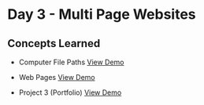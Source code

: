 # Day 3 - Multi Page Websites
## Concepts Learned
- Computer File Paths
  [View Demo](https://chaitanyakrishnakumar.github.io/web-kitchen/Day3/FilePaths/Folder0/main.html)

- Web Pages
  [View Demo](https://chaitanyakrishnakumar.github.io/web-kitchen/Day3/WebPages/Home.html)

- Project 3 (Portfolio)
   [View Demo](https://chaitanyakrishnakumar.github.io/web-kitchen/Day3/Project3/Home.html)

